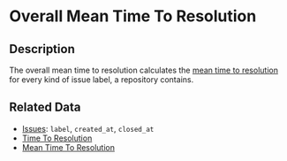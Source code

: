 # Overall Mean Time To Resolution

## Description

The overall mean time to resolution calculates the [mean time to resolution](MeanTimeToResolution.md) for every kind of issue label, a repository contains.

## Related Data

- [Issues](Issue.md): `label`, `created_at`, `closed_at`
- [Time To Resolution](TimeToResolution.md)
- [Mean Time To Resolution](MeanTimeToResolution.md)
